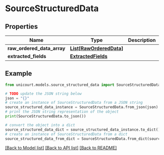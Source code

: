 # SourceStructuredData


## Properties

Name | Type | Description | Notes
------------ | ------------- | ------------- | -------------
**raw_ordered_data_array** | [**List[RawOrderedData]**](RawOrderedData.md) |  | 
**extracted_fields** | [**ExtractedFields**](ExtractedFields.md) |  | 

## Example

```python
from unicourt.models.source_structured_data import SourceStructuredData

# TODO update the JSON string below
json = "{}"
# create an instance of SourceStructuredData from a JSON string
source_structured_data_instance = SourceStructuredData.from_json(json)
# print the JSON string representation of the object
print(SourceStructuredData.to_json())

# convert the object into a dict
source_structured_data_dict = source_structured_data_instance.to_dict()
# create an instance of SourceStructuredData from a dict
source_structured_data_from_dict = SourceStructuredData.from_dict(source_structured_data_dict)
```
[[Back to Model list]](../README.md#documentation-for-models) [[Back to API list]](../README.md#documentation-for-api-endpoints) [[Back to README]](../README.md)


